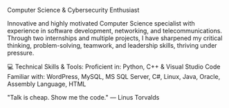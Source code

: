 Computer Science & Cybersecurity Enthusiast 

Innovative and highly motivated Computer Science specialist with experience in software development, networking, and telecommunications. Through two internships and multiple projects, I have sharpened my critical thinking, problem-solving, teamwork, and leadership skills, thriving under pressure.

💻 Technical Skills & Tools:
Proficient in: Python, C++ & Visual Studio Code
Familiar with: WordPress, MySQL, MS SQL Server, C#, Linux, Java, Oracle, Assembly Language, HTML


"Talk is cheap. Show me the code." — Linus Torvalds
